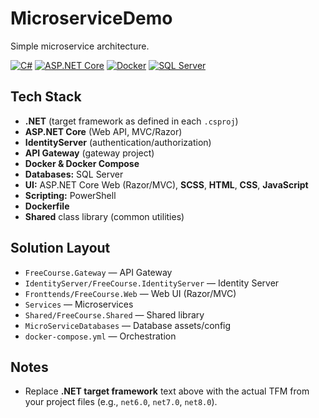 # MicroserviceDemo

Simple microservice architecture.

[![C#](https://img.shields.io/badge/Language-C%23-blue)](https://learn.microsoft.com/dotnet/csharp/)
[![ASP.NET Core](https://img.shields.io/badge/ASP.NET-Core-512BD4)](https://learn.microsoft.com/aspnet/core/)
[![Docker](https://img.shields.io/badge/Container-Docker-2496ED)](https://www.docker.com/)
[![SQL Server](https://img.shields.io/badge/DB-SQL%20Server-CC2927)](https://www.microsoft.com/sql-server)

## Tech Stack
- **.NET** (target framework as defined in each `.csproj`)  
- **ASP.NET Core** (Web API, MVC/Razor)
- **IdentityServer** (authentication/authorization)
- **API Gateway** (gateway project)
- **Docker & Docker Compose**
- **Databases:** SQL Server
- **UI:** ASP.NET Core Web (Razor/MVC), **SCSS**, **HTML**, **CSS**, **JavaScript**
- **Scripting:** PowerShell
- **Dockerfile**
- **Shared** class library (common utilities)

## Solution Layout
- `FreeCourse.Gateway` — API Gateway  
- `IdentityServer/FreeCourse.IdentityServer` — Identity Server  
- `Fronttends/FreeCourse.Web` — Web UI (Razor/MVC)  
- `Services` — Microservices  
- `Shared/FreeCourse.Shared` — Shared library  
- `MicroServiceDatabases` — Database assets/config  
- `docker-compose.yml` — Orchestration

## Notes
- Replace **.NET target framework** text above with the actual TFM from your project files (e.g., `net6.0`, `net7.0`, `net8.0`).
